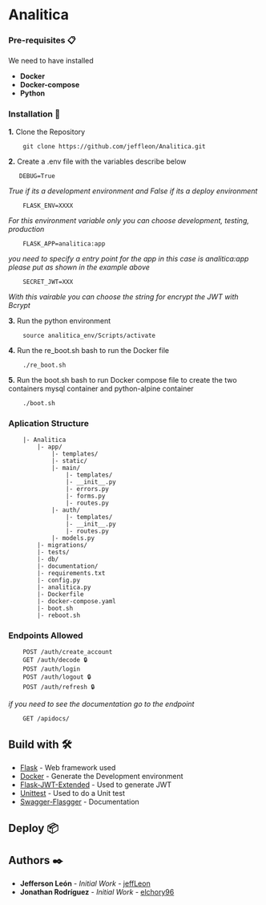 # Analitica

### Pre-requisites 📋
We need to have installed

- **Docker**
- **Docker-compose**
- **Python**

### Installation 🔧
**1.** Clone the Repository
```
    git clone https://github.com/jeffleon/Analitica.git
```

**2.** Create a .env file with the variables describe below
```
   DEBUG=True
```
*True if its a development environment and False if its a deploy environment*
```
    FLASK_ENV=XXXX
```
*For this environment variable only you can choose development, testing, production*    
```
    FLASK_APP=analitica:app
```
*you need to specify a entry point for the app in this case is analitica:app please put as shown in the example above*
```
    SECRET_JWT=XXX
```
*With this vairable you can choose the string for encrypt the JWT with Bcrypt*

**3.** Run the python environment 

```
    source analitica_env/Scripts/activate
```

**4.** Run the re_boot.sh bash to run the Docker file 

```
    ./re_boot.sh
```

**5.** Run the boot.sh bash to run Docker compose file to create  the two containers mysql container and python-alpine container 

```
    ./boot.sh
```

### Aplication Structure 

```
    |- Analitica
        |- app/
            |- templates/
            |- static/
            |- main/
                |- templates/
                |- __init__.py
                |- errors.py
                |- forms.py
                |- routes.py
            |- auth/
                |- templates/
                |- __init__.py
                |- routes.py
            |- models.py
        |- migrations/
        |- tests/
        |- db/
        |- documentation/
        |- requirements.txt
        |- config.py
        |- analitica.py
        |- Dockerfile
        |- docker-compose.yaml
        |- boot.sh
        |- reboot.sh        
```

### Endpoints Allowed

```
    POST /auth/create_account
    GET /auth/decode 🔒
    POST /auth/login
    POST /auth/logout 🔒
    POST /auth/refresh 🔒
```
*if you need to see the documentation go to the endpoint*
```
    GET /apidocs/
```
## Build with 🛠️

* [Flask](https://flask.palletsprojects.com/en/1.1.x/) - 
Web framework used
* [Docker](https://www.docker.com) - Generate the Development environment
* [Flask-JWT-Extended](https://flask-jwt-extended.readthedocs.io/en/stable/) - Used to generate JWT
* [Unittest](https://docs.python.org/3/library/unittest.html) - Used to do a Unit test
* [Swagger-Flasgger](https://github.com/flasgger/flasgger) - Documentation

## Deploy 📦

## Authors ✒️

* **Jefferson León** - *Initial Work* - [jeffLeon](https://github.com/jeffleon)
* **Jonathan Rodríguez** - *Initial Work* - [elchory96](https://github.com/elchory96)

